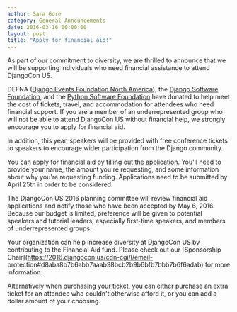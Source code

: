 ```yaml
---
author: Sara Gore
category: General Announcements
date: 2016-03-16 00:00:00
layout: post
title: "Apply for financial aid!"
---
```


As part of our commitment to diversity, we are thrilled to announce that we
will be supporting individuals who need financial assistance to attend
DjangoCon US.

DEFNA ([Django Events Foundation North America](http://www.defna.org/)), the
[Django Software Foundation](https://www.djangoproject.com/foundation/), and
the [Python Software Foundation](https://www.python.org/psf/) have donated to
help meet the cost of tickets, travel, and accommodation for attendees who
need financial support. If you are a member of an underrepresented group who
will not be able to attend DjangoCon US without financial help, we strongly
encourage you to apply for financial aid.

In addition, this year, speakers will be provided with free conference tickets
to speakers to encourage wider participation from the Django community.

You can apply for financial aid by filling out [the
application](http://goo.gl/forms/XvYBg4d8o7). You'll need to provide your
name, the amount you're requesting, and some information about why you're
requesting funding. Applications need to be submitted by April 25th in order
to be considered.

The DjangoCon US 2016 planning committee will review financial aid
applications and notify those who have been accepted by May 6, 2016. Because
our budget is limited, preference will be given to potential speakers and
tutorial leaders, especially first-time speakers, and members of
underrepresented groups.

Your organization can help increase diversity at DjangoCon US by contributing
to the Financial Aid fund. Please check out our [Sponsorship
Chair](https://2016.djangocon.us/cdn-cgi/l/email-
protection#d8aba8b7b6abb7aaab98bcb2b9b6bfb7bbb7b6f6adab) for more information.

Alternatively when purchasing your ticket, you can either purchase an extra
ticket for an attendee who couldn't otherwise afford it, or you can add a
dollar amount of your choosing.
